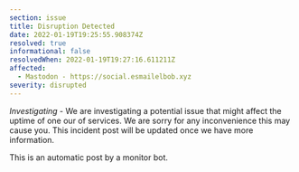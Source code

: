 ```yaml
---
section: issue
title: Disruption Detected
date: 2022-01-19T19:25:55.908374Z
resolved: true
informational: false
resolvedWhen: 2022-01-19T19:27:16.611211Z
affected:
  - Mastodon - https://social.esmailelbob.xyz
severity: disrupted
---
```

*Investigating* - We are investigating a potential issue that might affect the uptime of one our of services. We are sorry for any inconvenience this may cause you. This incident post will be updated once we have more information.

This is an automatic post by a monitor bot.
        